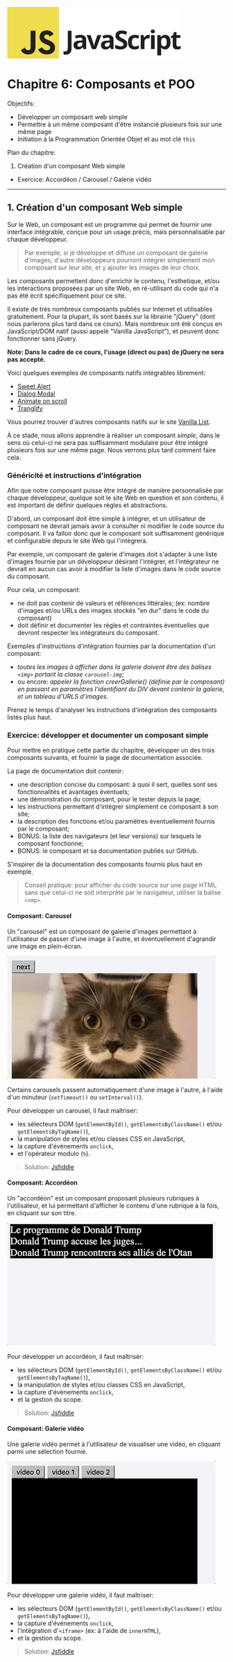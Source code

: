 ![Logo JavaScript](js-logo.png)

# Chapitre 6: Composants et POO

Objectifs:

- Développer un composant web simple
- Permettre à un même composant d'être instancié plusieurs fois sur une même page
- Initiation à la Programmation Orientée Objet et au mot clé `this`

Plan du chapitre:

1. Création d'un composant Web simple
  - Exercice: Accordéon / Carousel / Galerie vidéo

---

## 1. Création d'un composant Web simple

Sur le Web, un composant est un programme qui permet de fournir une interface intégrable, conçue pour un usage précis, mais personnalisable par chaque développeur.

> Par exemple, si je développe et diffuse un composant de galerie d'images, d'autre développeurs pourront intégrer simplement mon composant sur leur site, et y ajouter les images de leur choix.

Les composants permettent donc d'enrichir le contenu, l'esthetique, et/ou les interactions proposées par un site Web, en ré-utilisant du code qui n'a pas été écrit spécifiquement pour ce site.

Il existe de très nombreux composants publiés sur Internet et utilisables gratuitement. Pour la plupart, ils sont basés sur la librairie "jQuery" (dont nous parlerons plus tard dans ce cours). Mais nombreux ont été conçus en JavaScript/DOM natif (aussi appelé "Vanilla JavaScript"), et peuvent donc fonctionner sans jQuery.

**Note: Dans le cadre de ce cours, l'usage (direct ou pas) de jQuery ne sera pas accepté.**

Voici quelques exemples de composants natifs intégrables librement:

- [Sweet Alert](http://t4t5.github.io/sweetalert/)
- [Dialog Modal](https://frend.co/components/dialogmodal/)
- [Animate on scroll](https://github.com/michalsnik/aos)
- [Tranglify](http://qrohlf.com/trianglify/)

Vous pourrez trouver d'autres composants natifs sur le site [Vanilla List](http://www.vanillalist.com/).

À ce stade, nous allons apprendre à réaliser un composant *simple*, dans le sens où celui-ci ne sera pas suffisamment modulaire pour être intégré plusieurs fois sur une même page. Nous verrons plus tard comment faire cela.

### Généricité et instructions d'intégration

Afin que notre composant puisse être intégré de manière personnalisée par chaque développeur, quelque soit le site Web en question et son contenu, il est important de définir quelques règles et abstractions.

D'abord, un composant doit être simple à intégrer, et un utilisateur de composant ne devrait jamais avoir à consulter ni modifier le code source du composant. Il va falloir donc que le composant soit suffisamment générique et configurable depuis le site Web qui l'intègrera.

Par exemple, un composant de galerie d'images doit s'adapter à une liste d'images fournie par un développeur désirant l'intégrer, et l'intégrateur ne devrait en aucun cas avoir à modifier la liste d'images dans le code source du composant.

Pour cela, un composant:

- ne doit pas contenir de valeurs et références littérales; (ex: nombre d'images et/ou URLs des images stockés "en dur" dans le code du composant)
- doit définir et documenter les règles et contraintes éventuelles que devront respecter les intégrateurs du composant.

Exemples d'instructions d'intégration fournies par la documentation d'un composant:

- *toutes les images à afficher dans la galerie doivent être des balises `<img>` portant la classe `carousel-img`*;
- ou encore: *appeler la fonction creerGallerie() (définie par le composant) en passant en paramètres l'identifiant du DIV devant contenir la galerie, et un tableau d'URLS d'images*.

Prenez le temps d'analyser les instructions d'intégration des composants listés plus haut.

### Exercice: développer et documenter un composant simple

Pour mettre en pratique cette partie du chapitre, développer un des trois composants suivants, et fournir la page de documentation associée.

La page de documentation doit contenir:

- une description concise du composant: à quoi il sert, quelles sont ses fonctionnalités et avantages éventuels;
- une démonstration du composant, pour le tester depuis la page;
- les instructions permettant d'intégrer simplement ce composant à son site;
- la description des fonctions et/ou paramètres éventuellement fournis par le composant;
- BONUS: la liste des navigateurs (et leur versions) sur lesquels le composant fonctionne;
- BONUS: le composant et sa documentation publiés sur GitHub.

S'inspirer de la documentation des composants fournis plus haut en exemple.

> Conseil pratique: pour afficher du code source sur une page HTML sans que celui-ci ne soit interprêté par le navigateur, utiliser la balise `<xmp>`.

#### Composant: Carousel

Un "carousel" est un composant de galerie d'images permettant à l'utilisateur de passer d'une image à l'autre, et éventuellement d'agrandir une image en plein-écran.

![composant animation](5-img/4-2-carousel.gif)

Certains carousels passent automatiquement d'une image à l'autre, à l'aide d'un minuteur (`setTimeout()` ou `setInterval()`).

Pour développer un carousel, il faut maîtriser:

- les sélecteurs DOM (`getElementById()`, `getElementsByClassName()` et/ou `getElementsByTagName()`),
- la manipulation de styles et/ou classes CSS en JavaScript,
- la capture d'événements `onclick`,
- et l'opérateur modulo (`%`).

> Solution: [Jsfiddle](https://jsfiddle.net/adrienjoly/vvtyx0hp/)

#### Composant: Accordéon

Un "accordéon" est un composant proposant plusieurs rubriques à l'utilisateur, et lui permettant d'afficher le contenu d'une rubrique à la fois, en cliquant sur son titre.

![composant animation](5-img/4-1-accordion.gif)

Pour développer un accordéon, il faut maîtriser:

- les sélecteurs DOM (`getElementById()`, `getElementsByClassName()` et/ou `getElementsByTagName()`),
- la manipulation de styles et/ou classes CSS en JavaScript,
- la capture d'événements `onclick`,
- et la gestion du scope.

> Solution: [Jsfiddle](https://jsfiddle.net/adrienjoly/wL3pex4e/)

#### Composant: Galerie vidéo

Une galerie vidéo permet à l'utilisateur de visualiser une vidéo, en cliquant parmi une sélection fournie.

![composant animation](5-img/4-3-videos.gif)

Pour développer une galerie vidéo, il faut maîtriser:

- les sélecteurs DOM (`getElementById()`, `getElementsByClassName()` et/ou `getElementsByTagName()`),
- la capture d'événements `onclick`,
- l'intégration d'`<iframe>` (ex: à l'aide de `innerHTML`),
- et la gestion du scope.

> Solution: [Jsfiddle](https://jsfiddle.net/adrienjoly/Lz8tcq0y/)
